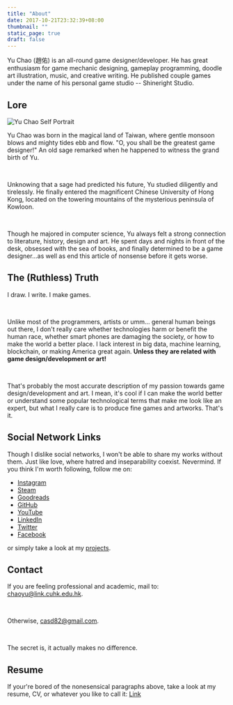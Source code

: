 ```yaml
---
title: "About"
date: 2017-10-21T23:32:39+08:00
thumbnail: ""
static_page: true
draft: false
---
```

Yu Chao (趙佑) is an all-round game designer/developer. He has great enthusiasm for game mechanic designing, gameplay programming, doodle art illustration, music, and creative writing. He published couple games under the name of his personal game studio -- Shineright Studio.

## Lore
![Yu Chao Self Portrait](/about/avatar-banner.png)

Yu Chao was born in the magical land of Taiwan, where gentle monsoon blows and mighty tides ebb and flow. "O, you shall be the greatest game designer!" An old sage remarked when he happened to witness the grand birth of Yu. 

<br />

Unknowing that a sage had predicted his future, Yu studied diligently and tirelessly. He finally entered the magnificent Chinese University of Hong Kong, located on the towering mountains of the mysterious peninsula of Kowloon. 

<br />

Though he majored in computer science, Yu always felt a strong connection to literature, history, design and art. He spent days and nights in front of the desk, obsessed with the sea of books, and finally determined to be a game designer...as well as end this article of nonsense before it gets worse.

## The (Ruthless) Truth
I draw. I write. I make games.

<br />

Unlike most of the programmers, artists or umm... general human beings out there, I don't really care whether technologies harm or benefit the human race, whether smart phones are damaging the society, or how to make the world a better place. I lack interest in big data, machine learning, blockchain, or making America great again. **Unless they are related with game design/development or art!**

<br />

That's probably the most accurate description of my passion towards game design/development and art. I mean, it's cool if I can make the world better or understand some popular technological terms that make me look like an expert, but what I really care is to produce fine games and artworks. That's it.

## Social Network Links
Though I dislike social networks, I won't be able to share my works without them. Just like love, where hatred and inseparability coexist. Nevermind. If you think I'm worth following, follow me on:

* [Instagram](https://www.instagram.com/yuchao.casd82/)
* [Steam](http://steamcommunity.com/id/casd82)
* [Goodreads](https://www.goodreads.com/user/show/65188332-yu-chao)
* [GitHub](https://github.com/casd82)
* [YouTube](https://www.youtube.com/user/casd8822)
* [LinkedIn](https://www.linkedin.com/in/佑-趙-a55b85b2/)
* [Twitter](https://twitter.com/casd82)
* [Facebook](https://www.facebook.com/casd82.yuchao)

or simply take a look at my [projects](/projects).

## Contact
If you are feeling professional and academic, mail to:
[chaoyu@link.cuhk.edu.hk](chaoyu@link.cuhk.edu.hk).

<br />

Otherwise, [casd82@gmail.com](casd82@gmail.com).

<br />

The secret is, it actually makes no difference.

## Resume
If your're bored of the nonesensical paragraphs above, take a look at my resume, CV, or whatever you like to call it:
[Link](/about/resume.pdf)